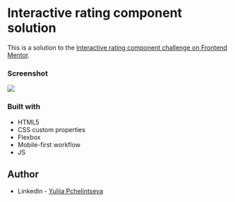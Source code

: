 # Interactive rating component solution

This is a solution to the [Interactive rating component challenge on Frontend Mentor](https://www.frontendmentor.io/challenges/interactive-rating-component-koxpeBUmI).


### Screenshot

![](./screenshot.jpg)

<!-- ### Links

- Solution URL: [Add solution URL here](https://your-solution-url.com)
- Live Site URL: [Add live site URL here](https://your-live-site-url.com) -->

### Built with

- HTML5
- CSS custom properties
- Flexbox
- Mobile-first workflow
- JS

## Author

- LinkedIn - [Yuliia Pchelintseva](https://https://www.linkedin.com/in/yuliia-pch/)
